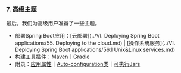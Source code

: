 ### 7. 高级主题

最后，我们为高级用户准备了一些主题。

- 部署Spring Boot应用：[云部署](../VI. Deploying Spring Boot applications/55. Deploying to the cloud.md) | [操作系统服务](../VI. Deploying Spring Boot applications/56.1 Unix&Linux services.md)
- 构建工具插件：[Maven](http://docs.spring.io/spring-boot/docs/current-SNAPSHOT/reference/htmlsingle/#build-tool-plugins-maven-plugin)｜[Gradle](http://docs.spring.io/spring-boot/docs/current-SNAPSHOT/reference/htmlsingle/#build-tool-plugins-gradle-plugin)
- 附录：[应用属性](http://docs.spring.io/spring-boot/docs/current-SNAPSHOT/reference/htmlsingle/#common-application-properties)｜[Auto-configuration类](http://docs.spring.io/spring-boot/docs/current-SNAPSHOT/reference/htmlsingle/#auto-configuration-classes)｜[可执行Jars](http://docs.spring.io/spring-boot/docs/current-SNAPSHOT/reference/htmlsingle/#executable-jar)
